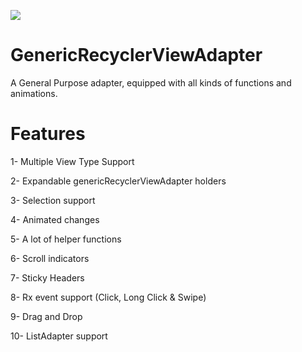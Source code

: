 [![](https://jitpack.io/v/Zeyad-37/GenericRecyclerViewAdapter.svg)](https://jitpack.io/#Zeyad-37/GenericRecyclerViewAdapter)
# GenericRecyclerViewAdapter
A General Purpose adapter, equipped with all kinds of functions and animations.

# Features

1- Multiple View Type Support 

2- Expandable genericRecyclerViewAdapter holders

3- Selection support

4- Animated changes

5- A lot of helper functions

6- Scroll indicators

7- Sticky Headers

8- Rx event support (Click, Long Click & Swipe)

9- Drag and Drop

10- ListAdapter support
